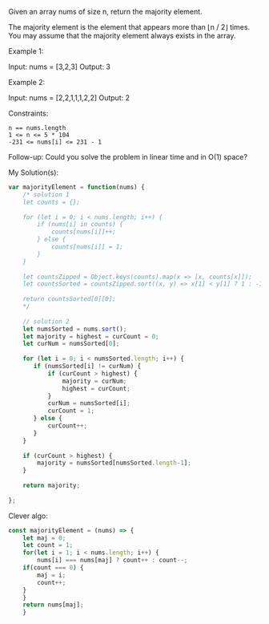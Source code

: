 Given an array nums of size n, return the majority element.

The majority element is the element that appears more than ⌊n / 2⌋ times. You may assume that the majority element always exists in the array.

 

Example 1:

Input: nums = [3,2,3]
Output: 3

Example 2:

Input: nums = [2,2,1,1,1,2,2]
Output: 2

 

Constraints:

    n == nums.length
    1 <= n <= 5 * 104
    -231 <= nums[i] <= 231 - 1

 
Follow-up: Could you solve the problem in linear time and in O(1) space?

My Solution(s):
```javascript
var majorityElement = function(nums) {
    /* solution 1
    let counts = {};
    
    for (let i = 0; i < nums.length; i++) {
        if (nums[i] in counts) {
            counts[nums[i]]++;
        } else {
            counts[nums[i]] = 1;
        }
    }
    
    let countsZipped = Object.keys(counts).map(x => [x, counts[x]]);
    let countsSorted = countsZipped.sort((x, y) => x[1] < y[1] ? 1 : -1) 
    
    return countsSorted[0][0];
    */
    
    // solution 2
    let numsSorted = nums.sort();
    let majority = highest = curCount = 0;
    let curNum = numsSorted[0];
    
    for (let i = 0; i < numsSorted.length; i++) {
       if (numsSorted[i] != curNum) {
           if (curCount > highest) {
               majority = curNum;
               highest = curCount;
           }
           curNum = numsSorted[i];
           curCount = 1;
       } else {
           curCount++;
       } 
    }
    
    if (curCount > highest) {
        majority = numsSorted[numsSorted.length-1];
    }
    
    return majority;
    
};
```

Clever algo:
```javascript
const majorityElement = (nums) => {
    let maj = 0;
    let count = 1;
    for(let i = 1; i < nums.length; i++) {
        nums[i] === nums[maj] ? count++ : count--;
    if(count === 0) {
        maj = i;
        count++;
    }    
    }
    return nums[maj];
    }
```
